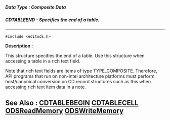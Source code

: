 ##### Data Type : Composite Data
##### CDTABLEEND - Specifies the end of a table.
---
```
#include <editods.h>
```
**Description :**

This structure specifies the end of a table. Use this structure when accessing 
a table in a rich text field.

Note that rich text fields are items of type TYPE_COMPOSITE. Therefore, API 
programs that run on non-Intel architecture platforms must perform 
host/canonical conversion on CD record structures such as this when accessing 
rich text item data in a note.

**See Also :**
[CDTABLEBEGIN](/reference/Data/CDTABLEBEGIN)
[CDTABLECELL](/reference/Data/CDTABLECELL)
[ODSReadMemory](/reference/Func/ODSReadMemory)
[ODSWriteMemory](/reference/Func/ODSWriteMemory)
---
